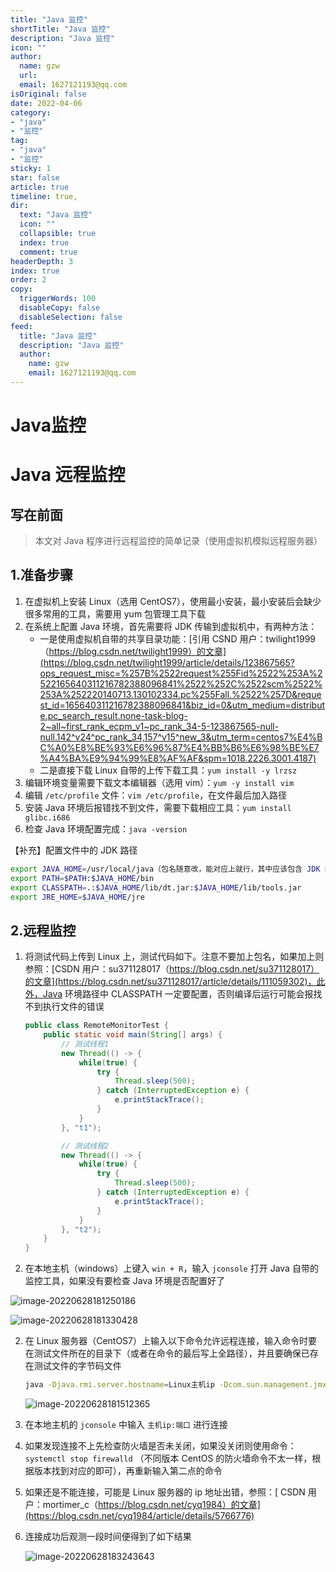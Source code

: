 ```yaml
---
title: "Java 监控"
shortTitle: "Java 监控"
description: "Java 监控"
icon: ""
author: 
  name: gzw
  url: 
  email: 1627121193@qq.com
isOriginal: false
date: 2022-04-06
category: 
- "java"
- "监控"
tag:
- "java"
- "监控"
sticky: 1
star: false
article: true
timeline: true,
dir:
  text: "Java 监控"
  icon: ""
  collapsible: true
  index: true
  comment: true
headerDepth: 3
index: true
order: 2
copy:
  triggerWords: 100
  disableCopy: false
  disableSelection: false
feed:
  title: "Java 监控"
  description: "Java 监控"
  author:
    name: gzw
    email: 1627121193@qq.com
---
```









# Java监控



# Java 远程监控



## 写在前面

> 本文对 Java 程序进行远程监控的简单记录（使用虚拟机模拟远程服务器）





## 1.准备步骤

1. 在虚拟机上安装 Linux（选用 CentOS7），使用最小安装，最小安装后会缺少很多常用的工具，需要用 yum 包管理工具下载
2. 在系统上配置 Java 环境，首先需要将 JDK 传输到虚拟机中，有两种方法：
   - 一是使用虚拟机自带的共享目录功能：[引用 CSND 用户：twilight1999（https://blog.csdn.net/twilight1999）的文章](https://blog.csdn.net/twilight1999/article/details/123867565?ops_request_misc=%257B%2522request%255Fid%2522%253A%2522165640311216782388096841%2522%252C%2522scm%2522%253A%252220140713.130102334.pc%255Fall.%2522%257D&request_id=165640311216782388096841&biz_id=0&utm_medium=distribute.pc_search_result.none-task-blog-2~all~first_rank_ecpm_v1~pc_rank_34-5-123867565-null-null.142^v24^pc_rank_34,157^v15^new_3&utm_term=centos7%E4%BC%A0%E8%BE%93%E6%96%87%E4%BB%B6%E6%98%BE%E7%A4%BA%E9%94%99%E8%AF%AF&spm=1018.2226.3001.4187)
   - 二是直接下载 Linux 自带的上传下载工具：`yum install -y lrzsz`
3. 编辑环境变量需要下载文本编辑器（选用 vim）：`yum -y install vim`
4. 编辑 `/etc/profile` 文件：`vim /etc/profile`，在文件最后加入路径
5. 安装 Java 环境后报错找不到文件，需要下载相应工具：`yum install glibc.i686`
6. 检查 Java 环境配置完成：`java -version`

【补充】配置文件中的 JDK 路径

```bash
export JAVA_HOME=/usr/local/java（包名随意改，能对应上就行，其中应该包含 JDK 的 bin、lib 等目录文件，剩下的无需更改）
export PATH=$PATH:$JAVA_HOME/bin
export CLASSPATH=.:$JAVA_HOME/lib/dt.jar:$JAVA_HOME/lib/tools.jar
export JRE_HOME=$JAVA_HOME/jre
```





## 2.远程监控

1. 将测试代码上传到 Linux 上，测试代码如下。注意不要加上包名，如果加上则参照：[CSDN 用户：su371128017（https://blog.csdn.net/su371128017）的文章](https://blog.csdn.net/su371128017/article/details/111059302)，此外，Java 环境路径中 CLASSPATH 一定要配置，否则编译后运行可能会报找不到执行文件的错误

   ```java
   public class RemoteMonitorTest {
       public static void main(String[] args) {
           // 测试线程1
           new Thread(() -> {
               while(true) {
                   try {
                       Thread.sleep(500);
                   } catch (InterruptedException e) {
                       e.printStackTrace();
                   }
               }
           }, "t1");
   
           // 测试线程2
           new Thread(() -> {
               while(true) {
                   try {
                       Thread.sleep(500);
                   } catch (InterruptedException e) {
                       e.printStackTrace();
                   }
               }
           }, "t2");
       }
   }
   ```

2. 在本地主机（windows）上键入 `win + R`，输入 `jconsole` 打开 Java 自带的监控工具，如果没有要检查 Java 环境是否配置好了

![image-20220628181250186](C:\MyDisk\B-Data\Record\Note\WorkingArea\CodingStudy\Java\Java监控.assets\image-20220628181250186.png)

![image-20220628181330428](C:\MyDisk\B-Data\Record\Note\WorkingArea\CodingStudy\Java\Java监控.assets\image-20220628181330428.png)

2. 在 Linux 服务器（CentOS7）上输入以下命令允许远程连接，输入命令时要在测试文件所在的目录下（或者在命令的最后写上全路径），并且要确保已存在测试文件的字节码文件

   ```bash
   java -Djava.rmi.server.hostname=Linux主机ip -Dcom.sun.management.jmxremote -Dcom.sun.management.jmxremote.port=任意端口（用于远程连接） -Dcom.sun.management.jmxremote.ssl=false -Dcom.sun.management.jmxremote.authenticate=false 程序名
   ```

   ![image-20220628181512365](C:\MyDisk\B-Data\Record\Note\WorkingArea\CodingStudy\Java\Java监控.assets\image-20220628181512365.png)

3. 在本地主机的 `jconsole` 中输入 `主机ip:端口` 进行连接

4. 如果发现连接不上先检查防火墙是否未关闭，如果没关闭则使用命令：`systemctl stop firewalld` （不同版本 CentOS 的防火墙命令不太一样，根据版本找到对应的即可），再重新输入第二点的命令

5. 如果还是不能连接，可能是 Linux 服务器的 ip 地址出错，参照：[ CSDN 用户：mortimer_c（https://blog.csdn.net/cyq1984）的文章](https://blog.csdn.net/cyq1984/article/details/5766776)

6. 连接成功后观测一段时间便得到了如下结果

   ![image-20220628183243643](C:\MyDisk\B-Data\Record\Note\WorkingArea\CodingStudy\Java\Java监控.assets\image-20220628183243643.png)

